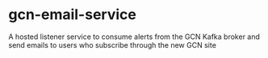 # gcn-email-service
A hosted listener service to consume alerts from the GCN Kafka broker and send emails to users who subscribe through the new GCN site 
